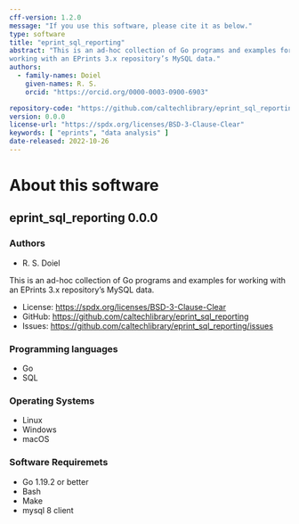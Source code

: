 ```yaml
---
cff-version: 1.2.0
message: "If you use this software, please cite it as below."
type: software
title: "eprint_sql_reporting"
abstract: "This is an ad-hoc collection of Go programs and examples for
working with an EPrints 3.x repository’s MySQL data."
authors:
  - family-names: Doiel
    given-names: R. S.
    orcid: "https://orcid.org/0000-0003-0900-6903"

repository-code: "https://github.com/caltechlibrary/eprint_sql_reporting"
version: 0.0.0
license-url: "https://spdx.org/licenses/BSD-3-Clause-Clear"
keywords: [ "eprints", "data analysis" ]
date-released: 2022-10-26
---
```


About this software
===================

## eprint_sql_reporting 0.0.0

### Authors

- R. S. Doiel

This is an ad-hoc collection of Go programs and examples for working
with an EPrints 3.x repository’s MySQL data.


- License: https://spdx.org/licenses/BSD-3-Clause-Clear
- GitHub: https://github.com/caltechlibrary/eprint_sql_reporting
- Issues: https://github.com/caltechlibrary/eprint_sql_reporting/issues


### Programming languages

- Go
- SQL

### Operating Systems

- Linux
- Windows
- macOS

### Software Requiremets

- Go 1.19.2 or better
- Bash
- Make
- mysql 8 client
